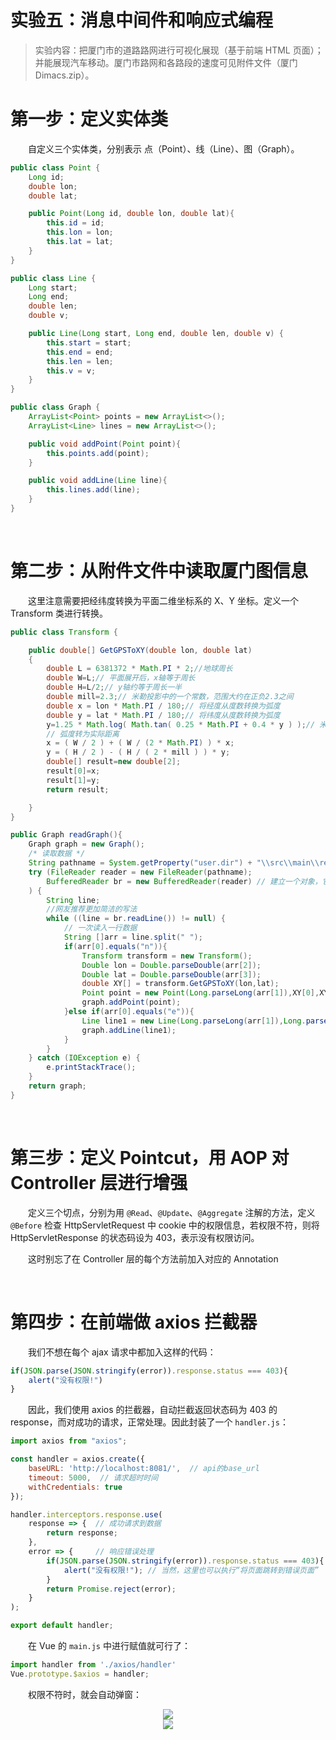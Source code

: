# 实验五：消息中间件和响应式编程

>实验内容：把厦门市的道路路网进行可视化展现（基于前端 HTML 页面）；并能展现汽车移动。厦门市路网和各路段的速度可见附件文件（厦门 Dimacs.zip）。  


# 第一步：定义实体类

　　自定义三个实体类，分别表示 点（Point）、线（Line）、图（Graph）。
```java
public class Point {
    Long id;
    double lon;
    double lat;

    public Point(Long id, double lon, double lat){
        this.id = id;
        this.lon = lon;
        this.lat = lat;
    }
}
```

```java
public class Line {
    Long start;
    Long end;
    double len;
    double v;

    public Line(Long start, Long end, double len, double v) {
        this.start = start;
        this.end = end;
        this.len = len;
        this.v = v;
    }
}
```

```java
public class Graph {
    ArrayList<Point> points = new ArrayList<>();
    ArrayList<Line> lines = new ArrayList<>();

    public void addPoint(Point point){
        this.points.add(point);
    }

    public void addLine(Line line){
        this.lines.add(line);
    }
}
```

<br>

# 第二步：从附件文件中读取厦门图信息
　　这里注意需要把经纬度转换为平面二维坐标系的 X、Y 坐标。定义一个 Transform 类进行转换。
```java
public class Transform {

    public double[] GetGPSToXY(double lon, double lat)
    {
        double L = 6381372 * Math.PI * 2;//地球周长
        double W=L;// 平面展开后，x轴等于周长
        double H=L/2;// y轴约等于周长一半
        double mill=2.3;// 米勒投影中的一个常数，范围大约在正负2.3之间
        double x = lon * Math.PI / 180;// 将经度从度数转换为弧度
        double y = lat * Math.PI / 180;// 将纬度从度数转换为弧度
        y=1.25 * Math.log( Math.tan( 0.25 * Math.PI + 0.4 * y ) );// 米勒投影的转换
        // 弧度转为实际距离
        x = ( W / 2 ) + ( W / (2 * Math.PI) ) * x;
        y = ( H / 2 ) - ( H / ( 2 * mill ) ) * y;
        double[] result=new double[2];
        result[0]=x;
        result[1]=y;
        return result;

    }
}

```

```java
public Graph readGraph(){
    Graph graph = new Graph();
    /* 读取数据 */
    String pathname = System.getProperty("user.dir") + "\\src\\main\\resources\\xiamenGraph.txt";
    try (FileReader reader = new FileReader(pathname);
        BufferedReader br = new BufferedReader(reader) // 建立一个对象，它把文件内容转成计算机能读懂的语言
    ) {
        String line;
        //网友推荐更加简洁的写法
        while ((line = br.readLine()) != null) {
            // 一次读入一行数据
            String []arr = line.split(" ");
            if(arr[0].equals("n")){
                Transform transform = new Transform();
                Double lon = Double.parseDouble(arr[2]);
                Double lat = Double.parseDouble(arr[3]);
                double XY[] = transform.GetGPSToXY(lon,lat);
                Point point = new Point(Long.parseLong(arr[1]),XY[0],XY[1]);
                graph.addPoint(point);
            }else if(arr[0].equals("e")){
                Line line1 = new Line(Long.parseLong(arr[1]),Long.parseLong(arr[2]),Double.parseDouble(arr[3]),Double.parseDouble(arr[4]));
                graph.addLine(line1);
            }
        }
    } catch (IOException e) {
        e.printStackTrace();
    }
    return graph;
}
```

<br>

# 第三步：定义 Pointcut，用 AOP 对 Controller 层进行增强
　　定义三个切点，分别为用 `@Read`、`@Update`、`@Aggregate` 注解的方法，定义 `@Before` 检查 HttpServletRequest 中 cookie 中的权限信息，若权限不符，则将 HttpServletResponse 的状态码设为 403，表示没有权限访问。

　　这时别忘了在 Controller 层的每个方法前加入对应的 Annotation

<br>

# 第四步：在前端做 axios 拦截器
　　我们不想在每个 ajax 请求中都加入这样的代码：
```javascript
if(JSON.parse(JSON.stringify(error)).response.status === 403){
    alert("没有权限!")
}
```
　　因此，我们使用 axios 的拦截器，自动拦截返回状态码为 403 的 response，而对成功的请求，正常处理。因此封装了一个 `handler.js`：
```javascript
import axios from "axios";

const handler = axios.create({
    baseURL: 'http://localhost:8081/',  // api的base_url
    timeout: 5000,  // 请求超时时间
    withCredentials: true
});

handler.interceptors.response.use(
    response => {  // 成功请求到数据
        return response;
    },
    error => {     // 响应错误处理
        if(JSON.parse(JSON.stringify(error)).response.status === 403){
            alert("没有权限!"); // 当然，这里也可以执行“将页面跳转到错误页面”
        }
        return Promise.reject(error);
    }
);

export default handler;
```
　　在 Vue 的 `main.js` 中进行赋值就可行了：
```javascript
import handler from './axios/handler'
Vue.prototype.$axios = handler;
```

　　权限不符时，就会自动弹窗：
<div align="center">
  <img src="https://github.com/TanYJie/Technology-Stack/blob/master/中间件技术/实验四/image/权限不足.png"/>
</div>
 <div align="center">
  <img src="https://github.com/TanYJie/Technology-Stack/blob/master/中间件技术/实验四/image/删除失败.png"/>
</div>
 

